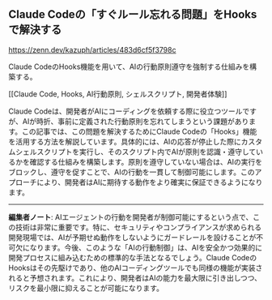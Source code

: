 ## Claude Codeの「すぐルール忘れる問題」をHooksで解決する

https://zenn.dev/kazuph/articles/483d6cf5f3798c

Claude CodeのHooks機能を用いて、AIの行動原則遵守を強制する仕組みを構築する。

[[Claude Code, Hooks, AI行動原則, シェルスクリプト, 開発者体験]]

Claude Codeは、開発者がAIにコーディングを依頼する際に役立つツールですが、AIが時折、事前に定義された行動原則を忘れてしまうという課題があります。この記事では、この問題を解決するためにClaude Codeの「Hooks」機能を活用する方法を解説しています。具体的には、AIの応答が停止した際にカスタムシェルスクリプトを実行し、そのスクリプト内でAIが原則を認識・遵守しているかを確認する仕組みを構築します。原則を遵守していない場合は、AIの実行をブロックし、遵守を促すことで、AIの行動を一貫して制御可能にします。このアプローチにより、開発者はAIに期待する動作をより確実に保証できるようになります。

---

**編集者ノート**: AIエージェントの行動を開発者が制御可能にするという点で、この技術は非常に重要です。特に、セキュリティやコンプライアンスが求められる開発現場では、AIが予期せぬ動作をしないようにガードレールを設けることが不可欠になります。今後、このような「AIの行動制御」は、AIを安全かつ効果的に開発プロセスに組み込むための標準的な手法となるでしょう。Claude CodeのHooksはその先駆けであり、他のAIコーディングツールでも同様の機能が実装されると予想されます。これにより、開発者はAIの能力を最大限に引き出しつつ、リスクを最小限に抑えることが可能になります。